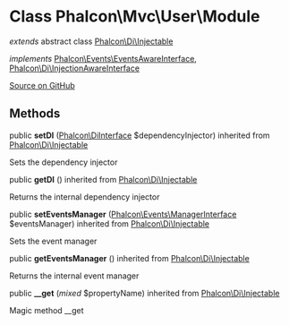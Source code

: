# Class **Phalcon\\Mvc\\User\\Module**

*extends* abstract class [Phalcon\Di\Injectable](/en/3.2/api/Phalcon_Di_Injectable)

*implements* [Phalcon\Events\EventsAwareInterface](/en/3.2/api/Phalcon_Events_EventsAwareInterface), [Phalcon\Di\InjectionAwareInterface](/en/3.2/api/Phalcon_Di_InjectionAwareInterface)

<a href="https://github.com/phalcon/cphalcon/blob/master/phalcon/mvc/user/module.zep" class="btn btn-default btn-sm">Source on GitHub</a>

## Methods
public  **setDI** ([Phalcon\DiInterface](/en/3.2/api/Phalcon_DiInterface) $dependencyInjector) inherited from [Phalcon\Di\Injectable](/en/3.2/api/Phalcon_Di_Injectable)

Sets the dependency injector



public  **getDI** () inherited from [Phalcon\Di\Injectable](/en/3.2/api/Phalcon_Di_Injectable)

Returns the internal dependency injector



public  **setEventsManager** ([Phalcon\Events\ManagerInterface](/en/3.2/api/Phalcon_Events_ManagerInterface) $eventsManager) inherited from [Phalcon\Di\Injectable](/en/3.2/api/Phalcon_Di_Injectable)

Sets the event manager



public  **getEventsManager** () inherited from [Phalcon\Di\Injectable](/en/3.2/api/Phalcon_Di_Injectable)

Returns the internal event manager



public  **__get** (*mixed* $propertyName) inherited from [Phalcon\Di\Injectable](/en/3.2/api/Phalcon_Di_Injectable)

Magic method __get



